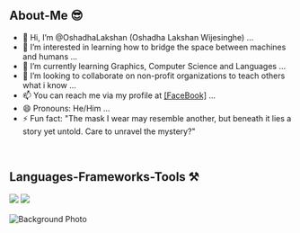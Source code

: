 <h2>About-Me 😎</h2>
<ul>
<li> 👋 Hi, I’m @OshadhaLakshan (Oshadha Lakshan Wijesinghe) ...</li>
<li> 👀 I’m interested in learning how to bridge the space between machines and humans ...</li>
<li> 🌱 I’m currently learning Graphics, Computer Science and Languages ...</li>
<li> 💞️ I’m looking to collaborate on non-profit organizations to teach others what i know ...</li>
<li> 📫 You can reach me via my profile at <a href = "https://facebook.com/oshadha.lakshan.7">[FaceBook]</a> ...</li>
<li> 😄 Pronouns: He/Him ...</li>
<li> ⚡ Fun fact: "The mask I wear may resemble another, but beneath it lies a story yet untold. Care to unravel the mystery?"</li>
</ul>    
<br/>
<h2>Languages-Frameworks-Tools ⚒️</h2>
<div>
    <img src="https://skillicons.dev/icons?i=react,bootstrap,html,css,vscode,github,figma,git,django,flask,mongodb,kali,linux,windows,apple" />
    <img src="https://skillicons.dev/icons?i=nodejs,python,javascript,java,visualstudio,mysql,sqlite,c,cs,cpp,ps,ai,pr,ae,blender" /><br>
</div>
<br/>

<!---
OshadhaLakshan/OshadhaLakshan is a ✨ special ✨ repository because its `README.md` (this file) appears on your GitHub profile.
You can click the Preview link to take a look at your changes.
--->
                
                
<img src="https://i.imgur.com/E2dOFIn.png" alt="Background Photo" class="img-fluid">
